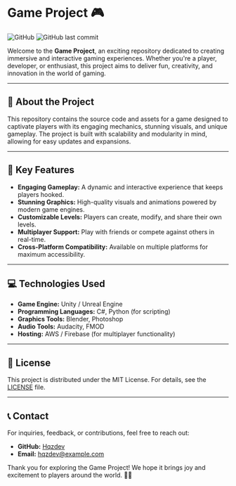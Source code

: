 # Game Project 🎮

![GitHub](https://img.shields.io/github/license/Hqzdev/game) ![GitHub last commit](https://img.shields.io/github/last-commit/Hqzdev/game)

Welcome to the **Game Project**, an exciting repository dedicated to creating immersive and interactive gaming experiences. Whether you're a player, developer, or enthusiast, this project aims to deliver fun, creativity, and innovation in the world of gaming.

---

## 🌟 About the Project

This repository contains the source code and assets for a game designed to captivate players with its engaging mechanics, stunning visuals, and unique gameplay. The project is built with scalability and modularity in mind, allowing for easy updates and expansions.

---

## 🔧 Key Features

- **Engaging Gameplay:** A dynamic and interactive experience that keeps players hooked.
- **Stunning Graphics:** High-quality visuals and animations powered by modern game engines.
- **Customizable Levels:** Players can create, modify, and share their own levels.
- **Multiplayer Support:** Play with friends or compete against others in real-time.
- **Cross-Platform Compatibility:** Available on multiple platforms for maximum accessibility.

---

## 💻 Technologies Used

- **Game Engine:** Unity / Unreal Engine
- **Programming Languages:** C#, Python (for scripting)
- **Graphics Tools:** Blender, Photoshop
- **Audio Tools:** Audacity, FMOD
- **Hosting:** AWS / Firebase (for multiplayer functionality)

---

## 📄 License

This project is distributed under the MIT License. For details, see the [LICENSE](LICENSE) file.

---

## 📞 Contact

For inquiries, feedback, or contributions, feel free to reach out:

- **GitHub:** [Hqzdev](https://github.com/Hqzdev)
- **Email:** hqzdev@example.com

Thank you for exploring the Game Project! We hope it brings joy and excitement to players around the world. 🚀✨
